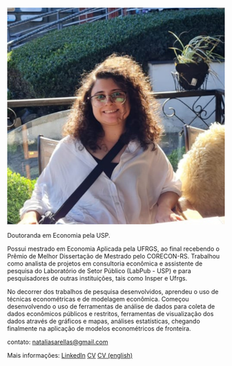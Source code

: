 
![foto](/assets/foto_perfil.jpg)

Doutoranda em Economia pela USP. 

Possui mestrado em Economia Aplicada pela UFRGS, ao final recebendo o Prêmio de Melhor Dissertação de Mestrado pelo CORECON-RS. Trabalhou como analista de projetos em consultoria econômica e assistente de pesquisa do Laboratório de Setor Público (LabPub - USP) e para pesquisadores de outras instituições, tais como Insper e Ufrgs.

No decorrer dos trabalhos de pesquisa desenvolvidos, aprendeu o uso de técnicas econométricas e de modelagem econômica. Começou desenvolvendo o uso de ferramentas de análise de dados para coleta de dados econômicos públicos e restritos, ferramentas de visualização dos dados através de gráficos e mapas, análises estatísticas, chegando finalmente na aplicação de modelos econométricos de fronteira.

contato: nataliasarellas@gmail.com


Mais informações: [LinkedIn](https://www.linkedin.com/in/natalia-sarellas/) [CV](https://drive.google.com/file/d/1M4VCceoHNil0558uoAAYa539N9zFf5Yp/view?usp=sharing) [CV (english)](https://drive.google.com/file/d/19rJas0wwVDQadxpQlqE5j4brYwTn22fX/view?usp=sharing)

